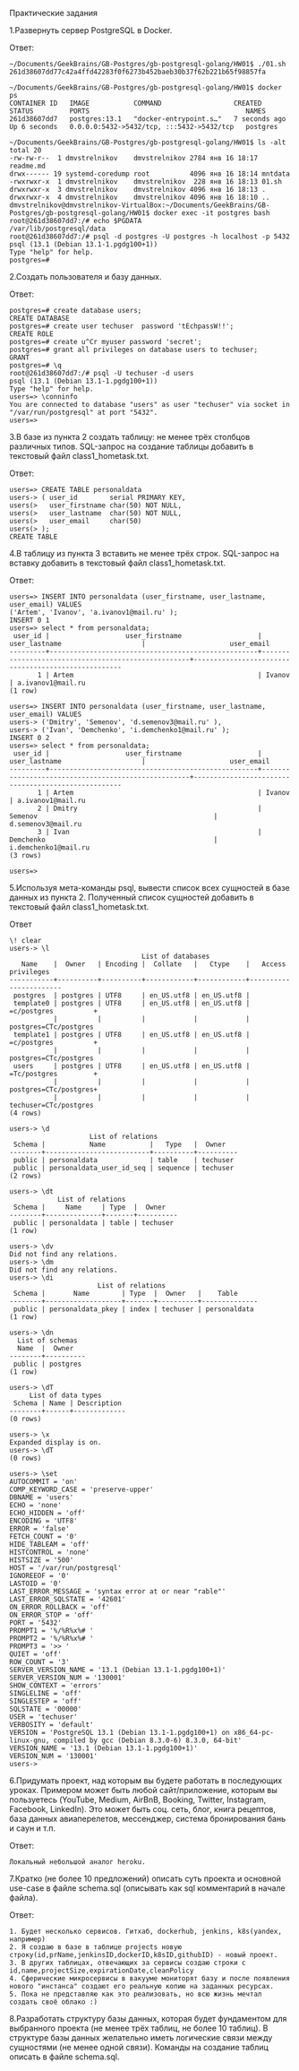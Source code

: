 Практические задания

1.Развернуть сервер PostgreSQL в Docker.
<p>Ответ: 
<p>

```
~/Documents/GeekBrains/GB-Postgres/gb-postgresql-golang/HW01$ ./01.sh 
261d38607dd77c42a4ffd42283f0f6273b452baeb30b37f62b221b65f98857fa

~/Documents/GeekBrains/GB-Postgres/gb-postgresql-golang/HW01$ docker ps
CONTAINER ID   IMAGE           COMMAND                  CREATED         STATUS         PORTS                                       NAMES
261d38607dd7   postgres:13.1   "docker-entrypoint.s…"   7 seconds ago   Up 6 seconds   0.0.0.0:5432->5432/tcp, :::5432->5432/tcp   postgres

~/Documents/GeekBrains/GB-Postgres/gb-postgresql-golang/HW01$ ls -alt
total 20
-rw-rw-r--  1 dmvstrelnikov    dmvstrelnikov 2784 янв 16 18:17 readme.md
drwx------ 19 systemd-coredump root          4096 янв 16 18:14 mntdata
-rwxrwxr-x  1 dmvstrelnikov    dmvstrelnikov  228 янв 16 18:13 01.sh
drwxrwxr-x  3 dmvstrelnikov    dmvstrelnikov 4096 янв 16 18:13 .
drwxrwxr-x  4 dmvstrelnikov    dmvstrelnikov 4096 янв 16 18:10 ..
dmvstrelnikov@dmvstrelnikov-VirtualBox:~/Documents/GeekBrains/GB-Postgres/gb-postgresql-golang/HW01$ docker exec -it postgres bash
root@261d38607dd7:/# echo $PGDATA
/var/lib/postgresql/data
root@261d38607dd7:/# psql -d postgres -U postgres -h localhost -p 5432
psql (13.1 (Debian 13.1-1.pgdg100+1))
Type "help" for help.
postgres=# 
```
<p>2.Создать пользователя и базу данных.
<p>Ответ:
<p>

```
postgres=# create database users;
CREATE DATABASE
postgres=# create user techuser  password 'tEchpassW!!';
CREATE ROLE
postgres=# create u^Cr myuser password 'secret';
postgres=# grant all privileges on database users to techuser;
GRANT
postgres=# \q
root@261d38607dd7:/# psql -U techuser -d users
psql (13.1 (Debian 13.1-1.pgdg100+1))
Type "help" for help.
users=> \conninfo
You are connected to database "users" as user "techuser" via socket in "/var/run/postgresql" at port "5432".
users=> 
```
<p>3.В базе из пункта 2 создать таблицу: не менее трёх столбцов различных типов. SQL-запрос на создание таблицы добавить в текстовый файл class1_hometask.txt.
<p>Ответ:
<p>

```
users=> CREATE TABLE personaldata
users-> ( user_id        serial PRIMARY KEY,
users(>   user_firstname char(50) NOT NULL,
users(>   user_lastname  char(50) NOT NULL,
users(>   user_email     char(50)
users(> );
CREATE TABLE
```
<p>4.В таблицу из пункта 3 вставить не менее трёх строк. SQL-запрос на вставку добавить в текстовый файл class1_hometask.txt.
<p>Ответ:
<p>

```
users=> INSERT INTO personaldata (user_firstname, user_lastname, user_email) VALUES 
('Artem', 'Ivanov', 'a.ivanov1@mail.ru' );
INSERT 0 1
users=> select * from personaldata;
 user_id |                   user_firstname                   |                   user_lastname                    |                     user_email                     
---------+----------------------------------------------------+----------------------------------------------------+----------------------------------------------------
       1 | Artem                                              | Ivanov                                             | a.ivanov1@mail.ru                                 
(1 row)

users=> INSERT INTO personaldata (user_firstname, user_lastname, user_email) VALUES 
users-> ('Dmitry', 'Semenov', 'd.semenov3@mail.ru' ),
users-> ('Ivan', 'Demchenko', 'i.demchenko1@mail.ru' );
INSERT 0 2
users=> select * from personaldata;
 user_id |                   user_firstname                   |                   user_lastname                    |                     user_email                     
---------+----------------------------------------------------+----------------------------------------------------+----------------------------------------------------
       1 | Artem                                              | Ivanov                                             | a.ivanov1@mail.ru                                 
       2 | Dmitry                                             | Semenov                                            | d.semenov3@mail.ru                                
       3 | Ivan                                               | Demchenko                                          | i.demchenko1@mail.ru                              
(3 rows)

users=> 
```

<p>5.Используя мета-команды psql, вывести список всех сущностей в базе данных из пункта 2. Полученный список сущностей добавить в текстовый файл class1_hometask.txt.
<p>Ответ
<p>

```
\! clear
users-> \l
                                 List of databases
   Name    |  Owner   | Encoding |  Collate   |   Ctype    |   Access privileges   
-----------+----------+----------+------------+------------+-----------------------
 postgres  | postgres | UTF8     | en_US.utf8 | en_US.utf8 | 
 template0 | postgres | UTF8     | en_US.utf8 | en_US.utf8 | =c/postgres          +
           |          |          |            |            | postgres=CTc/postgres
 template1 | postgres | UTF8     | en_US.utf8 | en_US.utf8 | =c/postgres          +
           |          |          |            |            | postgres=CTc/postgres
 users     | postgres | UTF8     | en_US.utf8 | en_US.utf8 | =Tc/postgres         +
           |          |          |            |            | postgres=CTc/postgres+
           |          |          |            |            | techuser=CTc/postgres
(4 rows)

users-> \d
                    List of relations
 Schema |           Name           |   Type   |  Owner   
--------+--------------------------+----------+----------
 public | personaldata             | table    | techuser
 public | personaldata_user_id_seq | sequence | techuser
(2 rows)

users-> \dt
            List of relations
 Schema |     Name     | Type  |  Owner   
--------+--------------+-------+----------
 public | personaldata | table | techuser
(1 row)

users-> \dv
Did not find any relations.
users-> \dm
Did not find any relations.
users-> \di
                      List of relations
 Schema |       Name        | Type  |  Owner   |    Table     
--------+-------------------+-------+----------+--------------
 public | personaldata_pkey | index | techuser | personaldata
(1 row)

users-> \dn
  List of schemas
  Name  |  Owner   
--------+----------
 public | postgres
(1 row)

users-> \dT
     List of data types
 Schema | Name | Description 
--------+------+-------------
(0 rows)

users-> \x
Expanded display is on.
users-> \dT
(0 rows)

users-> \set
AUTOCOMMIT = 'on'
COMP_KEYWORD_CASE = 'preserve-upper'
DBNAME = 'users'
ECHO = 'none'
ECHO_HIDDEN = 'off'
ENCODING = 'UTF8'
ERROR = 'false'
FETCH_COUNT = '0'
HIDE_TABLEAM = 'off'
HISTCONTROL = 'none'
HISTSIZE = '500'
HOST = '/var/run/postgresql'
IGNOREEOF = '0'
LASTOID = '0'
LAST_ERROR_MESSAGE = 'syntax error at or near "rable"'
LAST_ERROR_SQLSTATE = '42601'
ON_ERROR_ROLLBACK = 'off'
ON_ERROR_STOP = 'off'
PORT = '5432'
PROMPT1 = '%/%R%x%# '
PROMPT2 = '%/%R%x%# '
PROMPT3 = '>> '
QUIET = 'off'
ROW_COUNT = '3'
SERVER_VERSION_NAME = '13.1 (Debian 13.1-1.pgdg100+1)'
SERVER_VERSION_NUM = '130001'
SHOW_CONTEXT = 'errors'
SINGLELINE = 'off'
SINGLESTEP = 'off'
SQLSTATE = '00000'
USER = 'techuser'
VERBOSITY = 'default'
VERSION = 'PostgreSQL 13.1 (Debian 13.1-1.pgdg100+1) on x86_64-pc-linux-gnu, compiled by gcc (Debian 8.3.0-6) 8.3.0, 64-bit'
VERSION_NAME = '13.1 (Debian 13.1-1.pgdg100+1)'
VERSION_NUM = '130001'
users-> 

```

<p>6.Придумать проект, над которым вы будете работать в последующих уроках. Примером может быть любой сайт/приложение, которым вы пользуетесь (YouTube, Medium, AirBnB, Booking, Twitter, Instagram, Facebook, LinkedIn). Это может быть соц. сеть, блог, книга рецептов, база данных авиаперелетов, мессенджер, система бронирования бань и саун и т.п.
<p>Ответ:
<p>

```
Локальный небольшой аналог heroku.
```

<p>7.Кратко (не более 10 предложений) описать суть проекта и основной use-case в файле schema.sql (описывать как sql комментарий в начале файла).
<p>Ответ:
<p>

```
1. Будет несколько сервисов. Гитхаб, dockerhub, jenkins, k8s(yandex, например)
2. Я создаю в базе в таблице projects новую строку(id,prName,jenkinsID,dockerID,k8sID,githubID) - новый проект. 
3. В других таблицах, отвечающих за сервисы создаю строки с id,name,projectSize,expirationDate,cleanPolicy
4. Сферические микросервисы в вакууме мониторят базу и после появления нового "инстанса" создают его реальную копию на заданных ресурсах.
5. Пока не представляю как это реализовать, но всю жизнь мечтал создать своё облако :) 
```

8.Разработать структуру базы данных, которая будет фундаментом для выбранного проекта (не менее трёх таблиц, не более 10 таблиц). В структуре базы данных желательно иметь логические связи между сущностями (не менее одной связи). Команды на создание таблиц описать в файле schema.sql.